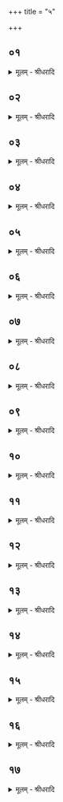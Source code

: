 +++
title = "५"

+++


## ०१
<details><summary>मूलम् - श्रीधरादि</summary>

आग्नावैष्णवमे᳘कादशकपालं पुरोडा᳘शं नि᳘र्व्वपति॥  
(त्यै) ऐन्द्रावैष्णवं᳘ चरुं᳘ व्वैष्णवं त्रि᳘कपालं वा पुरोडा᳘शं चरुं᳘ वा ते᳘न त्रिषंयुक्ते᳘न यजते पु᳘रुषानेत᳘द्देवा ऽउ᳘पायंस्त᳘थो ऽए᳘वैष᳘ ऽएतत्पु᳘रुषानेवो᳘पैति॥
</details>

## ०२
<details><summary>मूलम् - श्रीधरादि</summary>

स य᳘दाग्नावैष्णवः[[!!]]॥  
(ऽ) ए᳘कादशकपालः पुरोडा᳘शो भ᳘वत्यग्निर्व्वै᳘ दाता᳘ व्वैष्णवाः पुरुषास्त᳘दस्मा ऽअग्नि᳘र्दाता[[!!]] पु᳘रुषान्ददाति॥
</details>

## ०३
<details><summary>मूलम् - श्रीधरादि</summary>

(त्य᳘) अ᳘थ य᳘दैन्द्राव्वैष्णवः᳘॥  
(श्च) चरुर्भ᳘वती᳘न्द्रो वै य᳘जमानो व्वैष्णवाः पु᳘रुषाः स या᳘ने᳘वास्मा ऽअग्नि᳘र्दाता पु᳘रुषान्द᳘दाति तै᳘रे᳘वैतत्स᳘ᳫँ᳘स्पृशते ता᳘नात्म᳘न्कुरुते॥
</details>

## ०४
<details><summary>मूलम् - श्रीधरादि</summary>

(ते᳘ ऽथा) अ᳘थ य᳘द्वैष्णवः[[!!]]॥  
(स्त्रि᳘) त्रि᳘कपालो वा पुरोडा᳘शो भ᳘वति चरु᳘र्व्वा या᳘ने᳘वास्मा ऽअग्नि᳘र्दाता पु᳘रुषान्द᳘दाति ते᳘ष्वे᳘वैत᳘दन्ततः प्र᳘तितिष्ठति यद्वै पु᳘रुषवान्क᳘र्म चि᳘कीर्षति शक्नो᳘ति वै तत्क᳘र्तुं तत्पु᳘रुषाने᳘वैतदु᳘पैति पु᳘रुषवान्त्सूया ऽइ᳘ति त᳘स्य व्वामनो गौर्द᳘क्षिणा स हि᳘ व्वैष्णवो य᳘द्वामनः[[!!]]॥
</details>

## ०५
<details><summary>मूलम् - श्रीधरादि</summary>

(नो ऽथा᳘) अथा᳘परेण त्रिषंयुक्ते᳘न यजते॥  
स᳘ आग्नापौष्णमे᳘कादशकपालं पुरोडा᳘शं नि᳘र्व्वपत्यैन्द्रापौष्णं᳘ चरुं पौष्णं[[!!]] चरुं ते᳘न त्रिषंयुक्ते᳘न यजते पशू᳘नेव त᳘द्देवा ऽउ᳘पायंस्त᳘थो ऽए᳘वैष᳘ एत᳘त्पशू᳘नेवो᳘पैति॥
</details>

## ०६
<details><summary>मूलम् - श्रीधरादि</summary>

स य᳘दाग्नापौष्णः[[!!]]॥  
(ऽ) ए᳘कादशकपालः पुरोडा᳘शो भ᳘वत्यग्निर्व्वै᳘ दाता᳘ पौष्णाः᳘ पश᳘वस्त᳘दस्मा ऽअग्नि᳘रेव᳘ दाता᳘ पशू᳘न्ददाति॥
</details>

## ०७
<details><summary>मूलम् - श्रीधरादि</summary>

(त्य᳘) अ᳘थ य᳘दैन्द्रापौष्णः᳘॥  
(श्च) चरुर्भ᳘वती᳘न्द्रो वै य᳘जमानः पौष्णाः᳘ पश᳘वः स या᳘ने᳘वास्मा ऽअग्नि᳘र्दाता᳘ पशून्द᳘दाति तै᳘रे᳘वैतत्स᳘ᳫँ᳘स्पृशते ता᳘नात्म᳘न्कुरुते॥
</details>

## ०८
<details><summary>मूलम् - श्रीधरादि</summary>

(ते᳘ ऽथ) अथ य᳘त्पौष्णः᳘॥  
(श्च) चरुर्भ᳘वति या᳘ने᳘वास्मा ऽअग्नि᳘र्दाता᳘ पशून्द᳘दाति ते᳘ष्वे᳘वैत᳘दन्ततः प्र᳘तितिष्ठति यद्वै᳘ पशुमान्क᳘र्म चि᳘कीर्षति शक्नो᳘ति वै तत्क᳘र्त्तुं त᳘त्पशू᳘ने᳘वैतदु᳘पैति पशुमा᳘न्त्सूया ऽइ᳘ति त᳘स्य श्यामो गौर्द᳘क्षिणा स हि᳘ पौष्णो य᳘च्छ्यामो द्वे वै᳘ श्याम᳘स्य रूपे᳘ शुक्लं᳘ चैव लो᳘म कृष्णं᳘ च द्वन्द्वं वै मिथुनं᳘ प्रज᳘ननं वै᳘ पूषा᳘ पश᳘वो हि᳘ पूषा᳘ पश᳘वो हि᳘ प्रज᳘ननं मिथुन᳘मे᳘वैत᳘त्प्रज᳘ननं क्रियते त᳘स्माच्छ्यामो गौर्द᳘क्षिणा॥
</details>

## ०९
<details><summary>मूलम् - श्रीधरादि</summary>

(णा ऽथा) अथा᳘परेण त्रिषंयुक्ते᳘न यजते᳘॥  
सो ऽग्नीषोमी᳘यमे᳘कादशकपालं पुरोडा᳘शं नि᳘र्व्वपत्यैन्द्रासौम्यं᳘ चरु᳘ᳫँ᳘ सौम्यं᳘ चरुं ते᳘न त्रिषंयुक्ते᳘न यजते व्व᳘र्च ऽएव त᳘द्देवा ऽउ᳘पायंस्त᳘थो ऽए᳘वैष᳘ एतद्व᳘र्च ऽएवो᳘पैति॥
</details>

## १०
<details><summary>मूलम् - श्रीधरादि</summary>

स य᳘दग्नीषोमी᳘यः॥  
(ऽ) ए᳘कादशकपालः पुरोडा᳘शो भ᳘वत्यग्निर्व्वै᳘ दाता व्व᳘र्चः सो᳘मस्त᳘दस्मा ऽअग्नि᳘रेव᳘ दाता व्व᳘र्चो ददाति॥
</details>

## ११
<details><summary>मूलम् - श्रीधरादि</summary>

(त्य᳘) अ᳘थ य᳘दैन्द्रासौम्यः᳘॥  
(श्च) चरुर्भ᳘वती᳘न्द्रो वै य᳘जमानो व्व᳘र्चः सो᳘मः स य᳘दे᳘वास्मा ऽअग्नि᳘र्दाता व्व᳘र्चो द᳘दाति ते᳘नै᳘वैतत्स᳘ᳫँ᳘स्पृशते त᳘दात्म᳘न्कुरुते᳘॥
</details>

## १२
<details><summary>मूलम् - श्रीधरादि</summary>

(ते᳘ ऽथ) अ᳘थ य᳘त्सौम्यः᳘॥  
(श्च) चरुर्भ᳘वति य᳘दे᳘वास्मा ऽअग्नि᳘र्दाता व्व᳘र्चो द᳘दाति त᳘स्मिन्ने᳘वैत᳘दन्ततः प्र᳘तितिष्ठति यद्वै᳘ व्वर्चस्वी क᳘र्म चि᳘कीर्षति शक्नो᳘ति वै तत्क᳘र्त्तुं तद्व᳘र्च ऽए᳘वैतदु᳘पैति व्वर्चस्वी᳘ सूया ऽइ᳘ति᳘ नो ह्यवर्च᳘सो᳘[[!!]] व्याप्त्या चनार्थो᳘ ऽस्ति त᳘स्य बभ्रुर्गौर्द᳘क्षिणा स हि᳘ सौम्यो य᳘द्बभ्रुः[[!!]]॥
</details>

## १३
<details><summary>मूलम् - श्रीधरादि</summary>

(र᳘) अ᳘थ श्वो᳘भूते᳘॥  
व्वैश्वानरं द्वा᳘दशकपालं पुरोडा᳘शं नि᳘र्व्वपति व्वारुणं᳘ यवम᳘यं चरुं ता᳘भ्यामनूचीनाहं व्वे᳘ष्टिभ्यां य᳘जते समान᳘बर्हिर्भ्यां वा॥
</details>

## १४
<details><summary>मूलम् - श्रीधरादि</summary>

स य᳘द्वैश्वानरो भ᳘वति॥  
संव्वत्सरो वै᳘ व्वैश्वानरः᳘ संव्वत्सरः᳘ प्रजा᳘पतिः प्रजा᳘पतिरेव त᳘द्भूमा᳘नं प्रजाः᳘ ससृजे भूमा᳘नं प्रजाः᳘ सृष्ट्वा᳘ सूया ऽइ᳘ति त᳘थो ऽए᳘वैष᳘ ऽएत᳘द्भूमा᳘नं प्रजाः᳘ सृजते भूमा᳘नं प्रजाः सृष्ट्वा᳘ सूया ऽइति[[!!]]॥
</details>

## १५
<details><summary>मूलम् - श्रीधरादि</summary>

(त्य᳘) अ᳘थ यद्द्वा᳘दशकपालो भ᳘वति॥  
द्वा᳘दश वै मा᳘साः संव्वत्सर᳘स्य संव्वत्सरो᳘ व्वैश्वानरस्त᳘स्माद्द्वा᳘दशकपालो भवति॥
</details>

## १६
<details><summary>मूलम् - श्रीधरादि</summary>

(त्य᳘) अ᳘थ य᳘द्वारुणो᳘ यवम᳘यश्चरुर्भ᳘वति॥  
तत्स᳘र्व्वस्मादे᳘वैत᳘द्वरुणपाशात्स᳘र्व्वस्माद्वरु᳘ण्यात्प्रजाः प्र᳘मुञ्चति ता᳘ ऽअस्यानमीवा᳘ अकिल्विषाः᳘ प्रजाः प्र᳘जायन्ते ऽनमीवा᳘ ऽअकिल्विषाः᳘ प्रजा᳘ ऽअभि᳘ सूया ऽइ᳘ति॥
</details>

## १७
<details><summary>मूलम् - श्रीधरादि</summary>

(त्यृ) ऋषभो᳘ व्वैश्वानर᳘स्य द᳘क्षिणा॥  
संव्वत्सरो वै᳘ व्वैश्वानरः᳘ संव्वत्सरः᳘ प्रजा᳘पतिर्ऋषभो वै᳘ पशूनां᳘ प्रजा᳘पतिस्त᳘स्मादृषभो᳘ व्वैश्वानर᳘स्य द᳘क्षिणा कृष्णं व्वा᳘सो व्वारुण᳘स्य तद्धि᳘ व्वारुणं य᳘त्कृष्णं य᳘दि कृष्णं न᳘ व्विन्देद᳘पि यदेव[[!!]] कि᳘ञ्च व्वासः[[!!]] स्याद्ग्रन्थि᳘भिर्हि व्वा᳘सो वारुणं᳘ व्वरु᳘ण्यो हि᳘ ग्रन्थिः[[!!]]॥
</details>